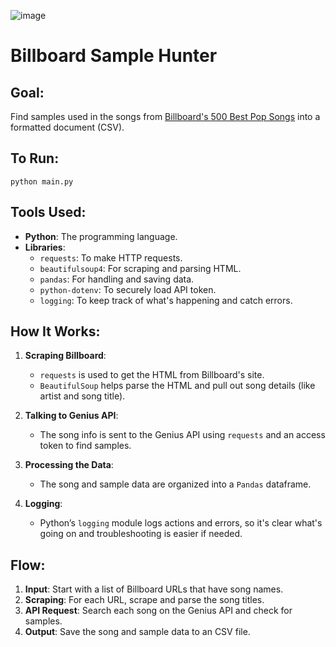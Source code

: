 ![image](https://github.com/user-attachments/assets/6c65d13b-f8fa-4cdb-a943-c28d46fb9a43)

# Billboard Sample Hunter

## Goal:
Find samples used in the songs from [Billboard's 500 Best Pop Songs](https://www.billboard.com/lists/best-pop-songs-all-time-hits/irene-cara-flashdance-what-a-feeling/) into a formatted document (CSV).

## To Run:
```
python main.py
```

## Tools Used:
- **Python**: The programming language.
- **Libraries**:
  - `requests`: To make HTTP requests.
  - `beautifulsoup4`: For scraping and parsing HTML.
  - `pandas`: For handling and saving data.
  - `python-dotenv`: To securely load API token.
  - `logging`: To keep track of what's happening and catch errors.

## How It Works:
1. **Scraping Billboard**:
   - `requests` is used to get the HTML from Billboard's site.
   - `BeautifulSoup` helps parse the HTML and pull out song details (like artist and song title).

2. **Talking to Genius API**:
   - The song info is sent to the Genius API using `requests` and an access token to find samples.

3. **Processing the Data**:
   - The song and sample data are organized into a `Pandas` dataframe.

4. **Logging**:
   - Python’s `logging` module logs actions and errors, so it's clear what's going on and troubleshooting is easier if needed.

## Flow:
1. **Input**: Start with a list of Billboard URLs that have song names.
2. **Scraping**: For each URL, scrape and parse the song titles.
3. **API Request**: Search each song on the Genius API and check for samples.
4. **Output**: Save the song and sample data to an CSV file.
